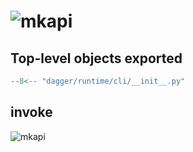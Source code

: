# ![mkapi](dagger.runtime.cli)

## Top-level objects exported

```python
--8<-- "dagger/runtime/cli/__init__.py"
```


## invoke

![mkapi](dagger.runtime.cli.invoke)
